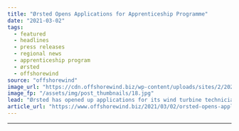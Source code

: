 ```yaml
---
title: "Ørsted Opens Applications for Apprenticeship Programme"
date: "2021-03-02"
tags: 
  - featured
  - headlines
  - press releases
  - regional news
  - apprenticeship program
  - ørsted
  - offshorewind
source: "offshorewind"
image_url: "https://cdn.offshorewind.biz/wp-content/uploads/sites/2/2021/03/02093003/%C3%98rsted-Opens-Applications-for-Apprenticeship-Programme.jpg"
image_fp: "/assets/img/post_thumbnails/18.jpg"
lead: "Ørsted has opened up applications for its wind turbine technician apprenticeship programme in the"
article_url: "https://www.offshorewind.biz/2021/03/02/orsted-opens-applications-for-apprenticeship-programme/"
---
```


---
